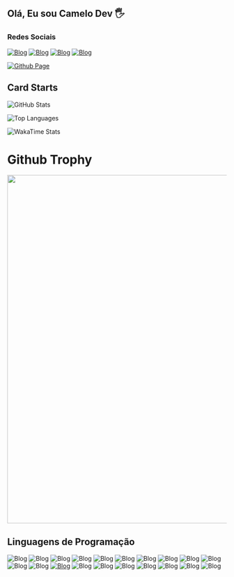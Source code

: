 ## Olá, Eu sou Camelo Dev 🖐️
### Redes Sociais
[![Blog](https://img.shields.io/website?label=www.cameloDev.tech&style=for-the-bagde&url=https://www.camelodev.tech/)](https://www.camelodev.tech)
[![Blog](https://img.shields.io/badge/Instagram-E4405F?style=for-the-badge&logo=instagram&logoColor=white)](https://www.instagram.com/victor.dll0/)
[![Blog](https://img.shields.io/badge/LinkedIn-0077B5?style=for-the-badge&logo=linkedin&logoColor=white)](https://www.linkedin.com/in/victor-jayme-1bb354259/)
[![Blog](https://img.shields.io/badge/WhatsApp-25D366?style=for-the-badge&logo=whatsapp&logoColor=white)](https://wa.me/+5569992474484)

[![Github Page](https://komarev.com/ghpvc/?username=your-github-camelo-dev&color=131313)](https://github.com/camelodev)


## Card Starts

![GitHub Stats](https://github-readme-stats.vercel.app/api?username=camelodev&theme=dark&hide_border=false&include_all_commits=true)  

![Top Languages](https://github-readme-stats.vercel.app/api/top-langs/?username=camelodev&theme=dark&hide_border=false&layout=compact) 

![WakaTime Stats](https://github-readme-stats.vercel.app/api/wakatime?username=@camelodev&layout=compact&theme=dark)

# Github Trophy
<p align="center">
  <a
    href="https://github.com/ryo-ma/github-profile-trophy"
    title="repositório de troféus"
  >
    <img
      width="800"
      src="https://github-profile-trophy.vercel.app/?username=camelodev&column=8&theme=darkhub&no-frame=true&no-bg=true"
    />
  </a>
</p>

## Linguagens de Programação
![Blog](https://img.shields.io/badge/C%2B%2B-00599C?style=for-the-badge&logo=c%2B%2B&logoColor=white)
![Blog](https://img.shields.io/badge/C%23-239120?style=for-the-badge&logo=c-sharp&logoColor=white)
![Blog](https://img.shields.io/badge/Java-ED8B00?style=for-the-badge&logo=openjdk&logoColor=white)
![Blog](https://img.shields.io/badge/Kotlin-0095D5?&style=for-the-badge&logo=kotlin&logoColor=white)
![Blog](https://img.shields.io/badge/Dart-0175C2?style=for-the-badge&logo=dart&logoColor=white)
![Blog](https://img.shields.io/badge/Lua-2C2D72?style=for-the-badge&logo=lua&logoColor=white)
![Blog](https://img.shields.io/badge/Python-14354C?style=for-the-badge&logo=python&logoColor=white)
![Blog](https://img.shields.io/badge/JavaScript-F7DF1E?style=for-the-badge&logo=javascript&logoColor=black)
![Blog](https://img.shields.io/badge/Node.js-43853D?style=for-the-badge&logo=node.js&logoColor=white)
![Blog](https://img.shields.io/badge/HTML5-E34F26?style=for-the-badge&logo=html5&logoColor=white)
![Blog](https://img.shields.io/badge/CSS3-1572B6?style=for-the-badge&logo=css3&logoColor=white)
![Blog](https://img.shields.io/badge/React-20232A?style=for-the-badge&logo=react&logoColor=61DAFB)
[![Blog](https://img.shields.io/badge/React_Native-20232A?style=for-the-badge&logo=react&logoColor=61DAFB)](https://camelodev.tech)
![Blog](https://img.shields.io/badge/Django-092E20?style=for-the-badge&logo=django&logoColor=white)
![Blog](https://img.shields.io/badge/MySQL-00000F?style=for-the-badge&logo=mysql&logoColor=white)
![Blog](https://img.shields.io/badge/PostgreSQL-316192?style=for-the-badge&logo=postgresql&logoColor=white)
![Blog](https://img.shields.io/badge/SQLite-07405E?style=for-the-badge&logo=sqlite&logoColor=white)
![Blog](https://img.shields.io/badge/MariaDB-003545?style=for-the-badge&logo=mariadb&logoColor=white)
![Blog](https://img.shields.io/badge/Arduino-00979D?style=for-the-badge&logo=Arduino&logoColor=white)
![Blog](https://img.shields.io/badge/GIT-E44C30?style=for-the-badge&logo=git&logoColor=white)
